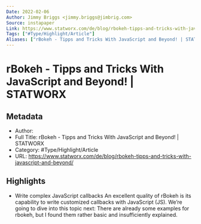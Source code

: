```yaml
---
Date: 2022-02-06
Author: Jimmy Briggs <jimmy.briggs@jimbrig.com>
Source: instapaper
Link: https://www.statworx.com/de/blog/rbokeh-tipps-and-tricks-with-javascript-and-beyond/
Tags: ["#Type/Highlight/Article"]
Aliases: ["rBokeh - Tipps and Tricks With JavaScript and Beyond! | STATWORX", "rBokeh - Tipps and Tricks With JavaScript and Beyond! | STATWORX"]
---
```

# rBokeh - Tipps and Tricks With JavaScript and Beyond! | STATWORX

## Metadata
- Author: 
- Full Title: rBokeh - Tipps and Tricks With JavaScript and Beyond! | STATWORX
- Category: #Type/Highlight/Article
- URL: https://www.statworx.com/de/blog/rbokeh-tipps-and-tricks-with-javascript-and-beyond/

## Highlights
- Write complex JavaScript callbacks
  An excellent quality of rBokeh is its capability to write customized callbacks with JavaScript (JS). We’re going to dive into this topic next: There are already some examples for rbokeh, but I found them rather basic and insufficiently explained.
